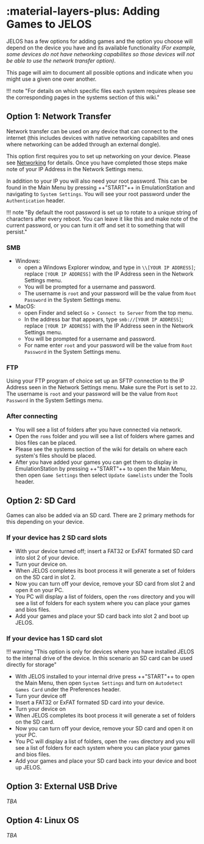 # :material-layers-plus: Adding Games to JELOS

JELOS has a few options for adding games and the option you choose will depend on the device you have and its available functionality *(For example, some devices do not have networking capabilites so those devices will not be able to use the network transfer option)*.  

This page will aim to document all possible options and indicate when you might use a given one over another.

!!! note "For details on which specific files each system requires please see the corresponding pages in the systems section of this wiki."

## Option 1: Network Transfer

Network transfer can be used on any device that can connect to the internet (this includes devices with native networking capabilites and ones where networking can be added through an external dongle).

This option first requires you to set up networking on your device.  Please see [Networking](../../configure/networking) for details.  Once you have completed those steps make note of your IP Address in the Network Settings menu.

In addition to your IP you will also need your root password.  This can be found in the Main Menu by pressing ++"START"++ in EmulationStation and navigating to `System Settings`.  You will see your root password under the `Authentication` header.

!!! note "By default the root password is set up to rotate to a unique string of characters after every reboot. You can leave it like this and make note of the current password, or you can turn it off and set it to something that will persist."

### SMB

- Windows:
    - open a Windows Explorer window, and type in `\\[YOUR IP ADDRESS]`; replace `[YOUR IP ADDRESS]` with the IP Address seen in the Network Settings menu.
    - You will be prompted for a username and password. 
    - The username is `root` and your password will be the value from `Root Password` in the System Settings menu.
- MacOS: 
    - open Finder and select `Go > Connect to Server` from the top menu.
    - In the address bar that appears, type `smb://[YOUR IP ADDRESS]`; replace `[YOUR IP ADDRESS]` with the IP Address seen in the Network Settings menu.
    - You will be prompted for a username and password.
    - For name enter `root` and your password will be the value from `Root Password` in the System Settings menu.

### FTP

Using your FTP program of choice set up an SFTP connection to the IP Address seen in the Network Settings menu.  Make sure the Port is set to `22`.  The username is `root` and your password will be the value from `Root Password` in the System Settings menu. 

### After connecting

- You will see a list of folders after you have connected via network.  
- Open the `roms` folder and you will see a list of folders where games and bios files can be placed.  
- Please see the systems section of the wiki for details on where each system's files should be placed.
- After you have added your games you can get them to display in EmulationStation by pressing ++"START"++ to open the Main Menu, then open `Game Settings` then select `Update Gamelists` under the Tools header.

## Option 2: SD Card

Games can also be added via an SD card.  There are 2 primary methods for this depending on your device.

### If your device has 2 SD card slots

- With your device turned off; insert a FAT32 or ExFAT formated SD card into slot 2 of your device.
- Turn your device on.
- When JELOS completes its boot process it will generate a set of folders on the SD card in slot 2.
- Now you can turn off your device, remove your SD card from slot 2 and open it on your PC.
- You PC will display a list of folders, open the `roms` directory and you will see a list of folders for each system where you can place your games and bios files.
- Add your games and place your SD card back into slot 2 and boot up JELOS.

### If your device has 1 SD card slot

!!! warning "This option is only for devices where you have installed JELOS to the internal drive of the device. In this scenario an SD card can be used directly for storage"

- With JELOS installed to your internal drive press ++"START"++ to open the Main Menu, then open `System Settings` and turn on `Autodetect Games Card` under the Preferences header.
- Turn your device off
- Insert a FAT32 or ExFAT formated SD card into your device.
- Turn your device on
- When JELOS completes its boot process it will generate a set of folders on the SD card.
- Now you can turn off your device, remove your SD card and open it on your PC.
- You PC will display a list of folders, open the `roms` directory and you will see a list of folders for each system where you can place your games and bios files.
- Add your games and place your SD card back into your device and boot up JELOS.

## Option 3: External USB Drive

*TBA*

## Option 4: Linux OS

*TBA*